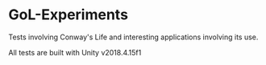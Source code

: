 # GoL-Experiments
 Tests involving Conway's Life and interesting applications involving its use.

All tests are built with Unity v2018.4.15f1